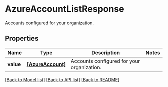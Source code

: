 # AzureAccountListResponse

Accounts configured for your organization.
## Properties
Name | Type | Description | Notes
------------ | ------------- | ------------- | -------------
**value** | [**[AzureAccount]**](AzureAccount.md) | Accounts configured for your organization. | 

[[Back to Model list]](README.md#documentation-for-models) [[Back to API list]](README.md#documentation-for-api-endpoints) [[Back to README]](README.md)


